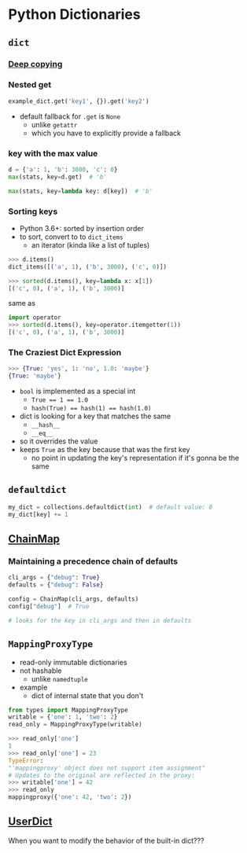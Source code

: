 # Python Dictionaries

## `dict`

### [Deep copying](https://fullchee.github.io/notes/backend/python/custom-classes/?h=shallow#deep-copying)

### Nested get

```python
example_dict.get('key1', {}).get('key2')
```

- default fallback for `.get` is `None`
    - unlike `getattr`
    - which you have to explicitly provide a fallback

### key with the max value

```python
d = {'a': 1, 'b': 3000, 'c': 0}
max(stats, key=d.get)  # 'b'

max(stats, key=lambda key: d[key])  # 'b'
```

### Sorting keys

- Python 3.6+: sorted by insertion order
- to sort, convert to to `dict_items`
    - an iterator (kinda like a list of tuples)

```python
>>> d.items()
dict_items([('a', 1), ('b', 3000), ('c', 0)])
```

```python
>>> sorted(d.items(), key=lambda x: x[1])
[('c', 0), ('a', 1), ('b', 3000)]
```

same as

```python
import operator
>>> sorted(d.items(), key=operator.itemgetter(1))
[('c', 0), ('a', 1), ('b', 3000)]
```
### The Craziest Dict Expression

```python
>>> {True: 'yes', 1: 'no', 1.0: 'maybe'}
{True: 'maybe'}
```

- `bool` is implemented as a special int
    - `True == 1 == 1.0`
    - `hash(True) == hash(1) == hash(1.0)`
- dict is looking for a key that matches the same 
    - `__hash__`
    - `__eq__`
- so it overrides the value
- keeps `True` as the key because that was the first key
    - no point in updating the key's representation if it's gonna be the same


## `defaultdict`

```python
my_dict = collections.defaultdict(int)  # default value: 0
my_dict[key] += 1
```

## [ChainMap](https://florimond.dev/en/posts/2018/07/a-practical-usage-of-chainmap-in-python/#example-the-shopping-inventory)

### Maintaining a precedence chain of defaults

```python
cli_args = {"debug": True}
defaults = {"debug": False}

config = ChainMap(cli_args, defaults)
config["debug"]  # True

# looks for the key in cli_args and then in defaults
```

##  `MappingProxyType`

- read-only immutable dictionaries
- not hashable
    - unlike `namedtuple`
- example
    - dict of internal state that you don't 

```python
from types import MappingProxyType
writable = {'one': 1, 'two': 2}
read_only = MappingProxyType(writable)

>>> read_only['one']
1
>>> read_only['one'] = 23
TypeError:
"'mappingproxy' object does not support item assignment"
# Updates to the original are reflected in the proxy:
>>> writable['one'] = 42
>>> read_only
mappingproxy({'one': 42, 'two': 2})
```

## [UserDict](https://realpython.com/python-collections-module/#customizing-built-ins-userstring-userlist-and-userdict)

When you want to modify the behavior of the built-in dict???
